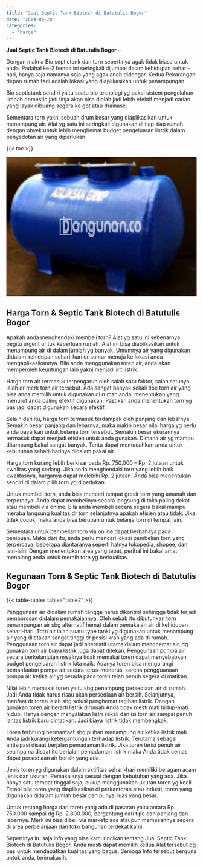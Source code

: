 ```yaml
---
title: "Jual Septic Tank Biotech di Batutulis Bogor"
date: "2024-06-20"
categories: 
  - "harga"
---
```


**Jual Septic Tank Biotech di Batutulis Bogor** –

Dengan makna Bio septictank dan torn sepertinya agak tidak biasa untuk anda. Padahal ke-2 benda ini seringkali dijumpai dalam kehidupan sehari-hari, hanya saja namanya saja yang agak aneh didengar. Kedua Pekarangan depan rumah tadi adalah lokasi yang diaplikasikan untuk penampungan.

Bio septictank sendiri yaitu suatu bio teknologi yg pakai sistem pengolahan limbah domestic jadi tinja akan bisa diolah jadi lebih efektif menjadi carian yang layak dibuang segera ke got atau drainase.

Sementara torn yakni sebuah drum besar yang diaplikasikan untuk menampung air. Alat yg satu ini seringkali digunakan di tiap-tiap rumah dengan obyek untuk lebih menghemat budget pengeluaran listrik dalam penyedotan air yang diperlukan.

{{< toc >}}

![Jual Septic Tank Biotech di Batutulis Bogor](/images/jual-bio-septictank-09.png)

## Harga Torn & Septic Tank Biotech di Batutulis Bogor

Apakah anda menghendaki membeli torn? Alat yg satu ini sebenarnya begitu urgent untuk keperluan rumah. Alat ini bisa diaplikasikan untuk menampung air di dalam jumlah yg banyak. Umumnya air yang digunakan didalam kehidupan sehari-hari dr sumur menuju ke lokasi anda mengaplikasikannya. Bila anda menggunakan toren air, anda akan memperoleh keuntungan lain yakni menjadi irit listrik.

Harga torn air termasuk terpengaruh oleh salah satu faktor, salah satunya ialah dr merk torn air tersebut. Ada sangat banyak sekali tipe torn air yang bisa anda memilih untuk digunakan di rumah anda, menentukan yang menurut anda paling efektif digunakan. Pastikan anda menentukan torn yg pas jadi dapat digunakan secara efektif.

Selain dari itu, harga torn termasuk terdampak oleh panjang dan lebarnya. Semakin besar panjang dan lebarnya, maka makin besar nilai harga yg perlu anda bayarkan untuk belanja torn tersebut. Semakin besar ukurannya termasuk dapat menjadi efisien untuk anda gunakan. Dimana air yg mampu ditampung bakal sangat banyak. Tentu dapat memudahkan anda untuk kebutuhan sehari-harinya didalam pakai air.

Harga torn kurang lebih berkisar pada Rp. 750.000 – Rp. 2 jutaan untuk kwalitas yang sedang. Jika anda menghendaki torn yang lebih baik kwalitasnya, harganya dapat melebihi Rp. 2 jutaan. Anda bisa menentukan sendiri di dalam pilih torn yg diperlukan.

Untuk membeli torn, anda bisa mencari tempat grosir torn yang amanah dan terpercaya. Anda dapat membelinya secara langsung di toko paling dekat atau membeli via online. Bila anda membeli secara segera bakal mampu meraba langsung kualitas dr torn selanjutnya apakah efisien atau tidak. Jika tidak cocok, maka anda bisa berubah untuk belanja torn di tempat lain.

Sementara untuk pembelian torn via online dapat berbahaya pada penipuan. Maka dari itu, anda perlu mencari lokasi pembelian torn yang terpercaya, beberapa diantaranya seperti halnya tokopedia, shopee, dan lain-lain. Dengan menentukan area yang tepat, perihal ini bakal amat menolong anda untuk meraih torn yg berkualitas.

## Kegunaan Torn & Septic Tank Biotech di Batutulis Bogor

{{< table-tables table="table2" >}}

Penggunaan air didalam rumah tangga harus dikontrol sehingga tidak terjadi pemborosan didalam pemakaiannya. Oleh sebab itu dibutuhkan torn penampungan air sbg alternatif hemat dalam pemakaian air di kehidupan sehari-hari. Torn air ialah suatu type tanki yg digunakan untuk menampung air yang diletakan sangat tinggi dr posisi kran yang ada di rumah. Penggunaan torn air dapat jadi alternatif utama dalam menghemat air, dg gunakan torn air biaya listrik juga dapat ditekan. Penggunaan pompa air secara berkelanjutan misalnya tidak memakai toren dapat menyebabkan budget pengeluaran listrik kita naik. Adanya toren bisa mengurangi pemanfaatan pompa air secara terus-menerus, karena pengguanaan pompa air ketika air yg berada pada toren telah penuh segera di matikan.

Nilai lebih memakai toren yaitu sbg penampung persediaan air di rumah. Jadi Anda tidak harus risau akan persediaan air bersih. Selanjutnya, manfaat dr toren ialah sbg solusi penghemat tagihan listrik. Dengan gunakan toren air berarti listrik dirumah Anda tidak mesti mati hidup-mati hidup. Hanya dengan menyalakan listri sekali dan isi torn air sampai penuh lantas listrik baru dimatikan. Jadi biaya listrik tidak membengkak.

Toren terhitung bermanfaat sbg pilihan menampung air ketika listrik mati. Anda jadi kurangi ketergantungan terhadap listrik. Terutama sebagai antisipasi disaat berjalan pemadaman listrik. Jika toren terisi penuh air seumpama disaat itu berjalan pemadaman listrik maka Anda tidak cemas dapat persediaan air bersih yang ada.

Jenis toren yg digunakan dalam aktifitas sehari-hari memiliki beragam acam jenis dan ukuran. Pemakaianya sesuai dengan kebutuhan yang ada. Jika hanya satu tempat tinggal saja, cukup menggunakan ukuran toren yg kecil. Tetapi bila toren yang diaplikasikan di perkantoran atau industi, toren yang digunakan didalam jumlah besar dan punyai luas yang besar.

Untuk rentang harga dari toren yang ada di pasaran yaitu antara Rp. 750.000 sampai dg Rp. 2.800.000, bergantung dari tipe dan panjang dan lebarnya. Merk ini bisa dibeli via marketplace ataupun memesannya segera di area perbelanjaan dan toko bangunan terdekat kami.

Sepertinya itu saja info yang bisa kami rincikan tentang Jual Septic Tank Biotech di Batutulis Bogor. Anda mesti dapat memilih kedua Alat tersebut dg pas untuk mendapatkan kualitas yang bagus. Semoga Info tersebut berguna untuk anda, terimakasih.
